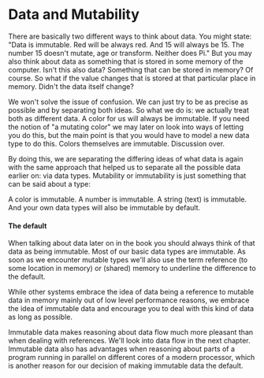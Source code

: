 # Data and Mutability

There are basically two different ways to think about data. You might state: "Data is immutable. Red will be always red. And 15 will always be 15. The number 15 doesn't mutate, age or transform. Neither does Pi." But you may also think about data as something that is stored in some memory of the computer. Isn't this also data? Something that can be stored in memory? Of course. So what if the value changes that is stored at that particular place in memory. Didn't the data itself change?

We won't solve the issue of confusion. We can just try to be as precise as possible and by separating both ideas. So what we do is: we actually treat both as different data. A color for us will always be immutable. If you need the notion of "a mutating color" we may later on look into ways of letting you do this, but the main point is that you would have to model a new data type to do this. Colors themselves are immutable. Discussion over. 

By doing this, we are separating the differing ideas of what data is again with the same approach that helped us to separate all the possible data earlier on: via data types. Mutability or immutability is just something that can be said about a type: 

A color is immutable. A number is immutable. A string (text) is immutable. And your own data types will also be immutable by default.

#### The default
When talking about data later on in the book you should always think of that data as being immutable. Most of our basic data types are immutable. As soon as we encounter mutable types we'll also use the term reference (to some location in memory) or (shared) memory to underline the difference to the default.

While other systems embrace the idea of data being a reference to mutable data in memory mainly out of low level performance reasons, we embrace the idea of immutable data and encourage you to deal with this kind of data as long as possible. 

Immutable data makes reasoning about data flow much more pleasant than when dealing with references. We'll look into data flow in the next chapter. Immutable data also has advantages when reasoning about parts of a program running in parallel on different cores of a modern processor, which is another reason for our decision of making immutable data the default.